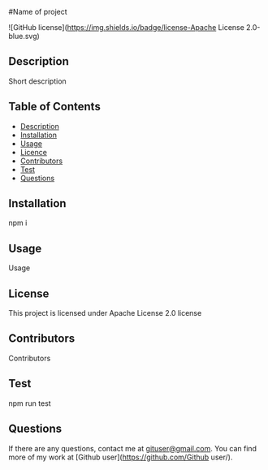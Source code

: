 #Name of project

![GitHub license](https://img.shields.io/badge/license-Apache License 2.0-blue.svg)

  ## Description

  Short description

  ## Table of Contents

  * [Description](#Description)
  * [Installation](#Installation)
  * [Usage](#Usage)
  * [Licence](#Licence)
  * [Contributors](#Contributors)
  * [Test](#Test)
  * [Questions](#question) 

  ## Installation 
  npm i

  ## Usage
  Usage

  ## License 

  This project is licensed under Apache License 2.0 license

  ## Contributors

  Contributors

  ## Test

  npm run test

  ## Questions

  If there are any questions, contact me at gituser@gmail.com. You can find more of my work at [Github user](https://github.com/Github user/).
  
